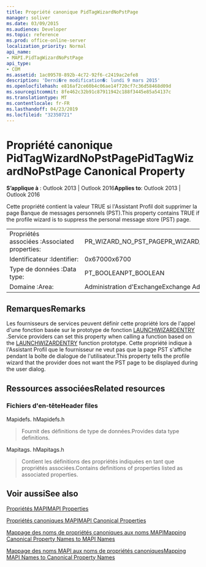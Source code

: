 ```yaml
---
title: Propriété canonique PidTagWizardNoPstPage
manager: soliver
ms.date: 03/09/2015
ms.audience: Developer
ms.topic: reference
ms.prod: office-online-server
localization_priority: Normal
api_name:
- MAPI.PidTagWizardNoPstPage
api_type:
- COM
ms.assetid: 1ac09578-892b-4c72-92f6-c2419ac2efe8
description: 'Derni�re modification�: lundi 9 mars 2015'
ms.openlocfilehash: e816af2ce60b4c06ae14f720cf7c36d58468d09d
ms.sourcegitcommit: 8fe462c32b91c87911942c188f3445e85a54137c
ms.translationtype: MT
ms.contentlocale: fr-FR
ms.lasthandoff: 04/23/2019
ms.locfileid: "32350721"
---
```

# <a name="pidtagwizardnopstpage-canonical-property"></a><span data-ttu-id="e6135-103">Propriété canonique PidTagWizardNoPstPage</span><span class="sxs-lookup"><span data-stu-id="e6135-103">PidTagWizardNoPstPage Canonical Property</span></span>

  
  
<span data-ttu-id="e6135-104">**S’applique à** : Outlook 2013 | Outlook 2016</span><span class="sxs-lookup"><span data-stu-id="e6135-104">**Applies to**: Outlook 2013 | Outlook 2016</span></span> 
  
<span data-ttu-id="e6135-105">Cette propriété contient la valeur TRUE si l'Assistant Profil doit supprimer la page Banque de messages personnels (PST).</span><span class="sxs-lookup"><span data-stu-id="e6135-105">This property contains TRUE if the profile wizard is to suppress the personal message store (PST) page.</span></span>
  
|||
|:-----|:-----|
|<span data-ttu-id="e6135-106">Propriétés associées :</span><span class="sxs-lookup"><span data-stu-id="e6135-106">Associated properties:</span></span>  <br/> |<span data-ttu-id="e6135-107">PR_WIZARD_NO_PST_PAGE</span><span class="sxs-lookup"><span data-stu-id="e6135-107">PR_WIZARD_NO_PST_PAGE</span></span>  <br/> |
|<span data-ttu-id="e6135-108">Identificateur :</span><span class="sxs-lookup"><span data-stu-id="e6135-108">Identifier:</span></span>  <br/> |<span data-ttu-id="e6135-109">0x6700</span><span class="sxs-lookup"><span data-stu-id="e6135-109">0x6700</span></span>  <br/> |
|<span data-ttu-id="e6135-110">Type de données :</span><span class="sxs-lookup"><span data-stu-id="e6135-110">Data type:</span></span>  <br/> |<span data-ttu-id="e6135-111">PT_BOOLEAN</span><span class="sxs-lookup"><span data-stu-id="e6135-111">PT_BOOLEAN</span></span>  <br/> |
|<span data-ttu-id="e6135-112">Domaine :</span><span class="sxs-lookup"><span data-stu-id="e6135-112">Area:</span></span>  <br/> |<span data-ttu-id="e6135-113">Administration d'Exchange</span><span class="sxs-lookup"><span data-stu-id="e6135-113">Exchange Administrative</span></span>  <br/> |
   
## <a name="remarks"></a><span data-ttu-id="e6135-114">Remarques</span><span class="sxs-lookup"><span data-stu-id="e6135-114">Remarks</span></span>

<span data-ttu-id="e6135-115">Les fournisseurs de services peuvent définir cette propriété lors de l'appel d'une fonction basée sur le prototype de fonction [LAUNCHWIZARDENTRY](launchwizardentry.md) .</span><span class="sxs-lookup"><span data-stu-id="e6135-115">Service providers can set this property when calling a function based on the [LAUNCHWIZARDENTRY](launchwizardentry.md) function prototype.</span></span> <span data-ttu-id="e6135-116">Cette propriété indique à l'Assistant Profil que le fournisseur ne veut pas que la page PST s'affiche pendant la boîte de dialogue de l'utilisateur.</span><span class="sxs-lookup"><span data-stu-id="e6135-116">This property tells the profile wizard that the provider does not want the PST page to be displayed during the user dialog.</span></span> 
  
## <a name="related-resources"></a><span data-ttu-id="e6135-117">Ressources associées</span><span class="sxs-lookup"><span data-stu-id="e6135-117">Related resources</span></span>

### <a name="header-files"></a><span data-ttu-id="e6135-118">Fichiers d'en-tête</span><span class="sxs-lookup"><span data-stu-id="e6135-118">Header files</span></span>

<span data-ttu-id="e6135-119">Mapidefs. h</span><span class="sxs-lookup"><span data-stu-id="e6135-119">Mapidefs.h</span></span>
  
> <span data-ttu-id="e6135-120">Fournit des définitions de type de données.</span><span class="sxs-lookup"><span data-stu-id="e6135-120">Provides data type definitions.</span></span>
    
<span data-ttu-id="e6135-121">Mapitags. h</span><span class="sxs-lookup"><span data-stu-id="e6135-121">Mapitags.h</span></span>
  
> <span data-ttu-id="e6135-122">Contient les définitions des propriétés indiquées en tant que propriétés associées.</span><span class="sxs-lookup"><span data-stu-id="e6135-122">Contains definitions of properties listed as associated properties.</span></span>
    
## <a name="see-also"></a><span data-ttu-id="e6135-123">Voir aussi</span><span class="sxs-lookup"><span data-stu-id="e6135-123">See also</span></span>



[<span data-ttu-id="e6135-124">Propriétés MAPI</span><span class="sxs-lookup"><span data-stu-id="e6135-124">MAPI Properties</span></span>](mapi-properties.md)
  
[<span data-ttu-id="e6135-125">Propriétés canoniques MAPI</span><span class="sxs-lookup"><span data-stu-id="e6135-125">MAPI Canonical Properties</span></span>](mapi-canonical-properties.md)
  
[<span data-ttu-id="e6135-126">Mappage des noms de propriétés canoniques aux noms MAPI</span><span class="sxs-lookup"><span data-stu-id="e6135-126">Mapping Canonical Property Names to MAPI Names</span></span>](mapping-canonical-property-names-to-mapi-names.md)
  
[<span data-ttu-id="e6135-127">Mappage des noms MAPI aux noms de propriétés canoniques</span><span class="sxs-lookup"><span data-stu-id="e6135-127">Mapping MAPI Names to Canonical Property Names</span></span>](mapping-mapi-names-to-canonical-property-names.md)

